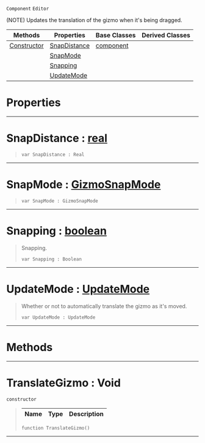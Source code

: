  `Component` `Editor`



(NOTE) Updates the translation of the gizmo when it's being dragged.

|Methods|Properties|Base Classes|Derived Classes|
|---|---|---|---|
|[Constructor](translategizmo.md#translategizmo-void)|[SnapDistance](translategizmo.md#snapdistance-zilch-engine)|[component](component.md)| |
| |[SnapMode](translategizmo.md#snapmode-zilch-engine-doc)| | |
| |[Snapping](translategizmo.md#snapping-zilch-engine-doc)| | |
| |[UpdateMode](translategizmo.md#updatemode-zilch-engine-d)| | |


 #  Properties


---  
 #  SnapDistance : [real](../nada_base_types/real.md)

> 
> ```TS:Nada
> var SnapDistance : Real


---  
 #  SnapMode : [GizmoSnapMode](../enum_reference.md#gizmosnapmode)

> 
> ```TS:Nada
> var SnapMode : GizmoSnapMode


---  
 #  Snapping : [boolean](../nada_base_types/boolean.md)

> Snapping.
> ```TS:Nada
> var Snapping : Boolean


---  
 #  UpdateMode : [UpdateMode](../enum_reference.md#updatemode)

> Whether or not to automatically translate the gizmo as it's moved.
> ```TS:Nada
> var UpdateMode : UpdateMode


---  
 #  Methods


---  
 #  TranslateGizmo : Void

 `constructor`

> 
> |Name|Type|Description|
> |---|---|---|
> ```TS:Nada
> function TranslateGizmo()
> ``` 


---  
 

 